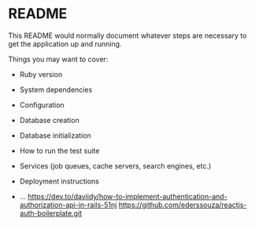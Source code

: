 # README

This README would normally document whatever steps are necessary to get the
application up and running.

Things you may want to cover:

* Ruby version

* System dependencies

* Configuration

* Database creation

* Database initialization

* How to run the test suite

* Services (job queues, cache servers, search engines, etc.)

* Deployment instructions

* ...
https://dev.to/daviidy/how-to-implement-authentication-and-authorization-api-in-rails-51nj
https://github.com/ederssouza/reactjs-auth-boilerplate.git